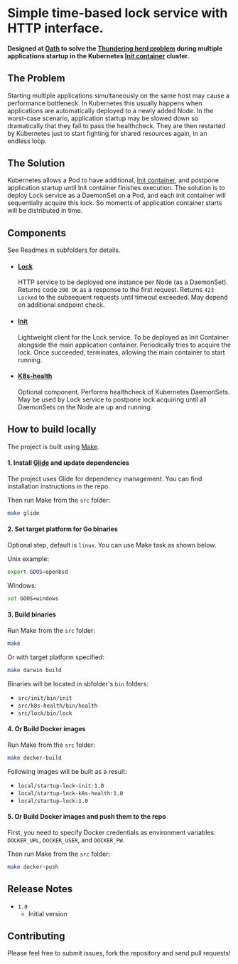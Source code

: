 # Simple time-based lock service with HTTP interface.
#### Designed at [Oath](https://www.oath.com) to solve the [Thundering herd problem](https://en.wikipedia.org/wiki/Thundering_herd_problem) during multiple applications startup in the Kubernetes [Init container](https://kubernetes.io) cluster. 

## The Problem
Starting multiple applications simultaneously on the same host may cause a performance bottleneck.
In Kubernetes this usually happens when applications are automatically deployed to a newly added Node.
In the worst-case scenario, application startup may be slowed down so dramatically that they fail to pass the healthcheck. 
They are then restarted by Kubernetes just to start fighting for shared resources again, in an endless loop.

## The Solution
Kubernetes allows a Pod to have additional, [Init container](https://kubernetes.io/docs/concepts/workloads/pods/init-containers/#examples),
and postpone application startup until Init container finishes execution.
The solution is to deploy Lock service as a DaemonSet on a Pod, and each init container will sequentially acquire this lock.
So moments of application container starts will be distributed in time.

## Components
See Readmes in subfolders for details.

* #### [Lock](src/lock/README.md)
  HTTP service to be deployed one instance per Node (as a DaemonSet).
  Returns code `200 OK` as a response to the first request.
  Returns `423 Locked` to the subsequent requests until timeout exceeded.
  May depend on additional endpoint check.
  
* #### [Init](src/init/README.md)
  Lightweight client for the Lock service. To be deployed as Init Container alongside the main application container.
  Periodically tries to acquire the lock. Once succeeded, terminates, allowing the main container to start running.
  
* #### [K8s-health](src/k8s-health/README.md)
  Optional component. Performs healthcheck of Kubernetes DaemonSets.
  May be used by Lock service to postpone lock acquiring until all DaemonSets on the Node are up and running.

## How to build locally
The project is built using [Make](https://www.gnu.org/software/make/).

#### 1. Install [Glide](https://github.com/Masterminds/glide) and update dependencies
The project uses Glide for dependency management. You can find installation instructions in the repo.

Then run Make from the `src` folder: 
```bash
make glide
```

#### 2. Set target platform for Go binaries
Optional step, default is `linux`. You can use Make task as shown below.

Unix example:
```bash
export GOOS=openbsd
```
Windows:
```bash
set GOOS=windows
```

#### 3. Build binaries
Run Make from the `src` folder:
```bash
make
```

Or with target platform specified: 
```bash
make darwin build
```

Binaries will be located in sbfolder's `bin` folders:
* `src/init/bin/init`
* `src/k8s-health/bin/health`
* `src/lock/bin/lock`

#### 4. Or Build Docker images
Run Make from the `src` folder:
```bash
make docker-build
```

Following images will be built as a result:
 * `local/startup-lock-init:1.0`
 * `local/startup-lock-k8s-health:1.0`
 * `local/startup-lock:1.0`

#### 5. Or Build Docker images and push them to the repo
First, you need to specify Docker credentials as environment variables: `DOCKER_URL`, `DOCKER_USER`, and `DOCKER_PW`.

Then run Make from the `src` folder:
```bash
make docker-push
```

## Release Notes
* `1.0`
    - Initial version
    
## Contributing
Please feel free to submit issues, fork the repository and send pull requests!